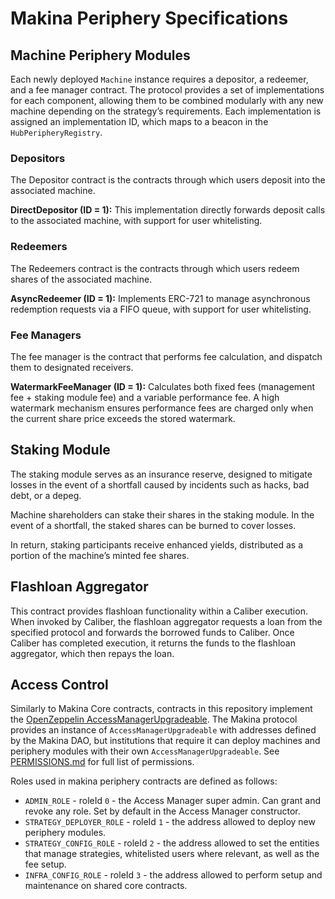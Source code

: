 # Makina Periphery Specifications

## Machine Periphery Modules

Each newly deployed `Machine` instance requires a depositor, a redeemer, and a fee manager contract. The protocol provides a set of implementations for each component, allowing them to be combined modularly with any new machine depending on the strategy’s requirements.
Each implementation is assigned an implementation ID, which maps to a beacon in the `HubPeripheryRegistry`.

### Depositors

The Depositor contract is the contracts through which users deposit into the associated machine.

**DirectDepositor (ID = 1):** This implementation directly forwards deposit calls to the associated machine, with support for user whitelisting.

### Redeemers

The Redeemers contract is the contracts through which users redeem shares of the associated machine.

**AsyncRedeemer (ID = 1):** Implements ERC-721 to manage asynchronous redemption requests via a FIFO queue, with support for user whitelisting.

### Fee Managers

The fee manager is the contract that performs fee calculation, and dispatch them to designated receivers.

**WatermarkFeeManager (ID = 1):** Calculates both fixed fees (management fee + staking module fee) and a variable performance fee. A high watermark mechanism ensures performance fees are charged only when the current share price exceeds the stored watermark.

## Staking Module

The staking module serves as an insurance reserve, designed to mitigate losses in the event of a shortfall caused by incidents such as hacks, bad debt, or a depeg.

Machine shareholders can stake their shares in the staking module. In the event of a shortfall, the staked shares can be burned to cover losses.

In return, staking participants receive enhanced yields, distributed as a portion of the machine’s minted fee shares.

## Flashloan Aggregator

This contract provides flashloan functionality within a Caliber execution. When invoked by Caliber, the flashloan aggregator requests a loan from the specified protocol and forwards the borrowed funds to Caliber. Once Caliber has completed execution, it returns the funds to the flashloan aggregator, which then repays the loan.

## Access Control

Similarly to Makina Core contracts, contracts in this repository implement the [OpenZeppelin AccessManagerUpgradeable](https://github.com/OpenZeppelin/openzeppelin-contracts-upgradeable/blob/master/contracts/access/manager/AccessManagerUpgradeable.sol). The Makina protocol provides an instance of `AccessManagerUpgradeable` with addresses defined by the Makina DAO, but institutions that require it can deploy machines and periphery modules with their own `AccessManagerUpgradeable`. See [PERMISSIONS.md](https://github.com/makinaHQ/makina-periphery/blob/main/PERMISSIONS.md) for full list of permissions.

Roles used in makina periphery contracts are defined as follows:

- `ADMIN_ROLE` - roleId `0` - the Access Manager super admin. Can grant and revoke any role. Set by default in the Access Manager constructor.
- `STRATEGY_DEPLOYER_ROLE` - roleId `1` - the address allowed to deploy new periphery modules.
- `STRATEGY_CONFIG_ROLE` - roleId `2` - the address allowed to set the entities that manage strategies, whitelisted users where relevant, as well as the fee setup.
- `INFRA_CONFIG_ROLE` - roleId `3` - the address allowed to perform setup and maintenance on shared core contracts.
